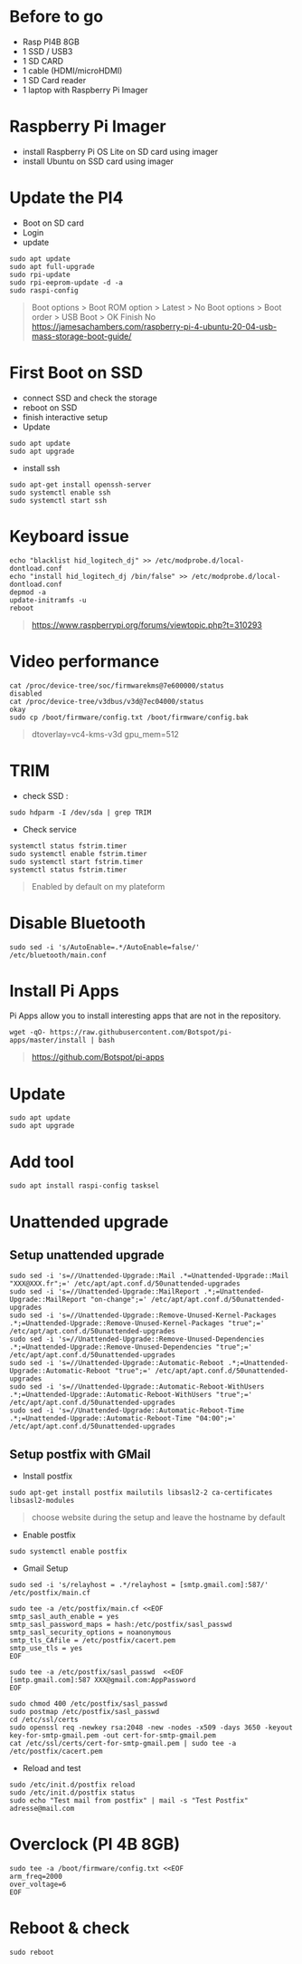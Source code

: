 # Before to go

* Rasp PI4B 8GB
* 1 SSD / USB3
* 1 SD CARD
* 1 cable (HDMI/microHDMI)
* 1 SD Card reader
* 1 laptop with Raspberry Pi Imager

# Raspberry Pi Imager
* install Raspberry Pi OS Lite on SD card using imager
* install Ubuntu on SSD card using imager

# Update the PI4
* Boot on SD card
* Login
* update
```ssh
sudo apt update
sudo apt full-upgrade
sudo rpi-update
sudo rpi-eeprom-update -d -a
sudo raspi-config
```
> Boot options > Boot ROM option > Latest > No
> Boot options > Boot order > USB Boot > OK
> Finish
> No
> https://jamesachambers.com/raspberry-pi-4-ubuntu-20-04-usb-mass-storage-boot-guide/

# First Boot on SSD
* connect SSD and check the storage
* reboot on SSD
* finish interactive setup
* Update
```ssh
sudo apt update
sudo apt upgrade
```
* install ssh
```ssh
sudo apt-get install openssh-server
sudo systemctl enable ssh
sudo systemctl start ssh
```

# Keyboard issue

```ssh
echo "blacklist hid_logitech_dj" >> /etc/modprobe.d/local-dontload.conf
echo "install hid_logitech_dj /bin/false" >> /etc/modprobe.d/local-dontload.conf
depmod -a
update-initramfs -u
reboot
```
> https://www.raspberrypi.org/forums/viewtopic.php?t=310293

# Video performance
```ssh
cat /proc/device-tree/soc/firmwarekms@7e600000/status
disabled
cat /proc/device-tree/v3dbus/v3d@7ec04000/status
okay
sudo cp /boot/firmware/config.txt /boot/firmware/config.bak
```

> dtoverlay=vc4-kms-v3d
> gpu_mem=512

# TRIM

* check SSD :
```ssh
sudo hdparm -I /dev/sda | grep TRIM
```

* Check service
```ssh
systemctl status fstrim.timer
sudo systemctl enable fstrim.timer
sudo systemctl start fstrim.timer
systemctl status fstrim.timer
```
> Enabled by default on my plateform

# Disable Bluetooth

```ssh
sudo sed -i 's/AutoEnable=.*/AutoEnable=false/' /etc/bluetooth/main.conf
```

# Install Pi Apps

Pi Apps allow you to install interesting apps that are not in the repository.
```ssh
wget -qO- https://raw.githubusercontent.com/Botspot/pi-apps/master/install | bash
```
> https://github.com/Botspot/pi-apps

# Update
```ssh
sudo apt update
sudo apt upgrade
```
# Add tool
```ssh
sudo apt install raspi-config tasksel
```

# Unattended upgrade
## Setup unattended upgrade
```ssh
sudo sed -i 's=//Unattended-Upgrade::Mail .*=Unattended-Upgrade::Mail "XXX@XXX.fr";=' /etc/apt/apt.conf.d/50unattended-upgrades
sudo sed -i 's=//Unattended-Upgrade::MailReport .*;=Unattended-Upgrade::MailReport "on-change";=' /etc/apt/apt.conf.d/50unattended-upgrades
sudo sed -i 's=//Unattended-Upgrade::Remove-Unused-Kernel-Packages .*;=Unattended-Upgrade::Remove-Unused-Kernel-Packages "true";=' /etc/apt/apt.conf.d/50unattended-upgrades
sudo sed -i 's=//Unattended-Upgrade::Remove-Unused-Dependencies .*;=Unattended-Upgrade::Remove-Unused-Dependencies "true";=' /etc/apt/apt.conf.d/50unattended-upgrades
sudo sed -i 's=//Unattended-Upgrade::Automatic-Reboot .*;=Unattended-Upgrade::Automatic-Reboot "true";=' /etc/apt/apt.conf.d/50unattended-upgrades
sudo sed -i 's=//Unattended-Upgrade::Automatic-Reboot-WithUsers .*;=Unattended-Upgrade::Automatic-Reboot-WithUsers "true";=' /etc/apt/apt.conf.d/50unattended-upgrades
sudo sed -i 's=//Unattended-Upgrade::Automatic-Reboot-Time .*;=Unattended-Upgrade::Automatic-Reboot-Time "04:00";=' /etc/apt/apt.conf.d/50unattended-upgrades
```

## Setup postfix with GMail

* Install postfix
```ssh
sudo apt-get install postfix mailutils libsasl2-2 ca-certificates libsasl2-modules
```
> choose website during the setup and leave the hostname by default

* Enable postfix
```ssh
sudo systemctl enable postfix
```
* Gmail Setup
```ssh
sudo sed -i 's/relayhost = .*/relayhost = [smtp.gmail.com]:587/' /etc/postfix/main.cf

sudo tee -a /etc/postfix/main.cf <<EOF
smtp_sasl_auth_enable = yes
smtp_sasl_password_maps = hash:/etc/postfix/sasl_passwd
smtp_sasl_security_options = noanonymous
smtp_tls_CAfile = /etc/postfix/cacert.pem
smtp_use_tls = yes
EOF

sudo tee -a /etc/postfix/sasl_passwd  <<EOF
[smtp.gmail.com]:587 XXX@gmail.com:AppPassword
EOF

sudo chmod 400 /etc/postfix/sasl_passwd
sudo postmap /etc/postfix/sasl_passwd
cd /etc/ssl/certs
sudo openssl req -newkey rsa:2048 -new -nodes -x509 -days 3650 -keyout key-for-smtp-gmail.pem -out cert-for-smtp-gmail.pem
cat /etc/ssl/certs/cert-for-smtp-gmail.pem | sudo tee -a /etc/postfix/cacert.pem
```
* Reload and test
```ssh
sudo /etc/init.d/postfix reload
sudo /etc/init.d/postfix status
sudo echo "Test mail from postfix" | mail -s "Test Postfix" adresse@mail.com
```

# Overclock (PI 4B 8GB)

```ssh
sudo tee -a /boot/firmware/config.txt <<EOF
arm_freq=2000
over_voltage=6
EOF
```

# Reboot & check
```ssh
sudo reboot
```
